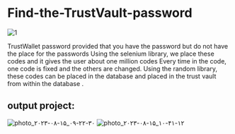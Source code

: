 # Find-the-TrustVault-password

![1](https://github.com/Peyman2012/Find-the-TrustVault-password/assets/88220773/e992d9e6-cc0b-44ef-a9e9-6e65d4ce76a6)

TrustWallet password provided that you have the password but do not have the place for the passwords
Using the selenium library, we place these codes and it gives the user about one million codes
Every time in the code, one code is fixed and the others are changed. Using the random library, these codes can be placed in the database and placed in the trust vault from within the database .

## output project:

![photo_۲۰۲۳-۰۸-۱۵_۰۹-۲۲-۳۰](https://github.com/Peyman2012/Find-the-TrustVault-password/assets/88220773/9c598523-835c-494c-9929-cc15c5fa9cdf)
![photo_۲۰۲۳-۰۸-۱۵_۱۰-۴۱-۱۲](https://github.com/Peyman2012/Find-the-TrustVault-password/assets/88220773/84c3e64c-de60-46be-8f85-8f5dcbd99573)

